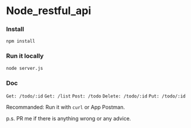 Node_restful_api
===

### Install 

```
npm install
```

### Run it locally

```
node server.js
```

### Doc
`Get: /todo/:id`
`Get: /list`
`Post: /todo`
`Delete: /todo/:id`
`Put: /todo/:id`

Recommanded: Run it with `curl` or App Postman.

p.s. PR me if there is anything wrong or any advice.